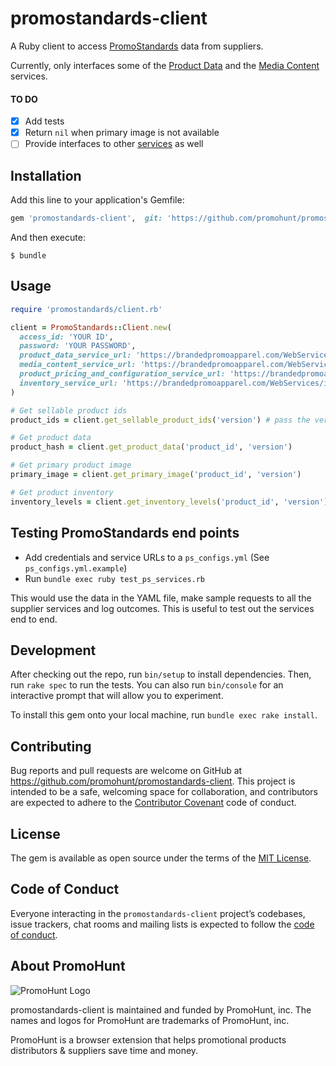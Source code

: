 # promostandards-client

A Ruby client to access [PromoStandards](https://promostandards.org) data from suppliers.

Currently, only interfaces some of the [Product Data](https://promostandards.org/service/view/7/) and the [Media Content](https://promostandards.org/service/view/11/) services.

#### TO DO

- [x] Add tests
- [x] Return `nil` when primary image is not available
- [ ] Provide interfaces to other [services](https://promostandards.org/service/overview/) as well

## Installation

Add this line to your application's Gemfile:

```ruby
gem 'promostandards-client',  git: 'https://github.com/promohunt/promostandards-client'
```

And then execute:

    $ bundle

## Usage

```ruby
require 'promostandards/client.rb'

client = PromoStandards::Client.new(
  access_id: 'YOUR ID',
  password: 'YOUR PASSWORD',
  product_data_service_url: 'https://brandedpromoapparel.com/WebServices/ProductDataService.svc',
  media_content_service_url: 'https://brandedpromoapparel.com/WebServices/MediaContentService.svc',
  product_pricing_and_configuration_service_url: 'https://brandedpromoapparel.com/webservices/PricingAndConfig.svc',
  inventory_service_url: 'https://brandedpromoapparel.com/WebServices/inventoryservice2.svc'
)

# Get sellable product ids
product_ids = client.get_sellable_product_ids('version') # pass the version e.g. 2.0.0

# Get product data
product_hash = client.get_product_data('product_id', 'version')

# Get primary product image
primary_image = client.get_primary_image('product_id', 'version')

# Get product inventory
inventory_levels = client.get_inventory_levels('product_id', 'version')
```

## Testing PromoStandards end points

- Add credentials and service URLs to a `ps_configs.yml` (See `ps_configs.yml.example`)
- Run `bundle exec ruby test_ps_services.rb`

This would use the data in the YAML file, make sample requests to all the supplier services and log outcomes. This is useful to
test out the services end to end.

## Development

After checking out the repo, run `bin/setup` to install dependencies. Then, run `rake spec` to run the tests. You can also run `bin/console` for an interactive prompt that will allow you to experiment.

To install this gem onto your local machine, run `bundle exec rake install`.

## Contributing

Bug reports and pull requests are welcome on GitHub at https://github.com/promohunt/promostandards-client. This project is intended to be a safe, welcoming space for collaboration, and contributors are expected to adhere to the [Contributor Covenant](http://contributor-covenant.org) code of conduct.

## License

The gem is available as open source under the terms of the [MIT License](https://opensource.org/licenses/MIT).

## Code of Conduct

Everyone interacting in the `promostandards-client` project’s codebases, issue trackers, chat rooms and mailing lists is expected to follow the [code of conduct](https://github.com/promohunt/promostandards-client/blob/master/CODE_OF_CONDUCT.md).

## About PromoHunt

![PromoHunt Logo](https://s3.amazonaws.com/promohunt-production/static/brand/promohunt_logo_with_text_medium.png)

promostandards-client is maintained and funded by PromoHunt, inc. The names and logos for PromoHunt are trademarks of PromoHunt, inc.

PromoHunt is a browser extension that helps promotional products distributors & suppliers save time and money.
